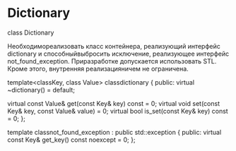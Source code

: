 # Dictionary
class Dictionary


Необходимореализовать класс контейнера, реализующий интерфейс dictionary и способныйвыбросить исключение, реализующее интерфейс not_found_exception.
Приразработке допускается использовать STL. Кроме этого, внутренняя реализацияничем не ограничена.

template<classKey, class Value>
classdictionary
{
public:
virtual ~dictionary() = default;

virtual const Value& get(const Key& key) const = 0;
virtual void set(const Key& key, const Value& value) = 0;
virtual bool is_set(const Key& key) const = 0;
};

template<classKey>
classnot_found_exception : public std::exception
{
public:
virtual const Key& get_key() const noexcept = 0;
};
